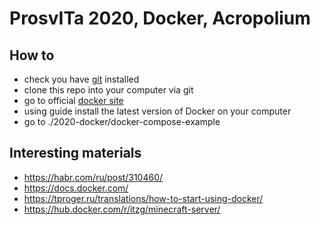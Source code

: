 # ProsvITa 2020, Docker, Acropolium

## How to
* check you have [git](https://git-scm.com/downloads) installed
* clone this repo into your computer via git
* go to official [docker site](https://docs.docker.com/)
* using guide install the latest version of Docker on your computer
* go to ./2020-docker/docker-compose-example

## Interesting materials
* https://habr.com/ru/post/310460/
* https://docs.docker.com/
* https://tproger.ru/translations/how-to-start-using-docker/
* https://hub.docker.com/r/itzg/minecraft-server/
